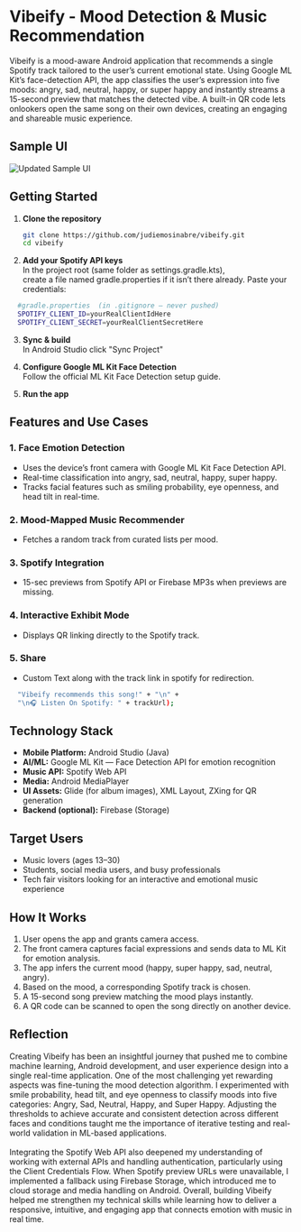# Vibeify - Mood Detection & Music Recommendation
Vibeify is a mood-aware Android application that recommends a single Spotify track tailored to the user’s current emotional state. Using Google ML Kit’s face-detection API, the app classifies the user’s expression into five moods: angry, sad, neutral, happy, or super happy and instantly streams a 15-second preview that matches the detected vibe. A built-in QR code lets onlookers open the same song on their own devices, creating an engaging and shareable music experience.


## Sample UI
![Updated Sample UI](https://github.com/user-attachments/assets/f9cb04b8-4b38-4429-b619-bfb0f83183ae)

## Getting Started
1. **Clone the repository**

   ```bash
   git clone https://github.com/judiemosinabre/vibeify.git
   cd vibeify
   ```

2. **Add your Spotify API keys**
<br>In the project root (same folder as settings.gradle.kts), <br>
create a file named gradle.properties if it isn’t there already.
Paste your credentials:
```bash
  #gradle.properties  (in .gitignore – never pushed)
  SPOTIFY_CLIENT_ID=yourRealClientIdHere
  SPOTIFY_CLIENT_SECRET=yourRealClientSecretHere
```

3. **Sync & build**
<br>In Android Studio click "Sync Project"

4. **Configure Google ML Kit Face Detection**
<br>Follow the official ML Kit Face Detection setup guide.

5. **Run the app**

## Features and Use Cases

### 1. Face Emotion Detection  
- Uses the device’s front camera with Google ML Kit Face Detection API.  
- Real-time classification into angry, sad, neutral, happy, super happy. 
- Tracks facial features such as smiling probability, eye openness, and head tilt in real-time.

### 2. Mood-Mapped Music Recommender  
- Fetches a random track from curated lists per mood.

### 3. Spotify Integration  
- 15-sec previews from Spotify API or Firebase MP3s when previews are missing.

### 4. Interactive Exhibit Mode  
- Displays QR linking directly to the Spotify track.

### 5. Share
- Custom Text along with the track link in spotify for redirection.
```bash
  "Vibeify recommends this song!" + "\n" +
  "\n🎧 Listen On Spotify: " + trackUrl);
  ```

## Technology Stack
- **Mobile Platform:** Android Studio (Java)
- **AI/ML:** Google ML Kit — Face Detection API for emotion recognition  
- **Music API:** Spotify Web API
- **Media:** Android MediaPlayer
- **UI Assets:** Glide (for album images), XML Layout, ZXing for QR generation
- **Backend (optional):** Firebase (Storage)


## Target Users
- Music lovers (ages 13–30)  
- Students, social media users, and busy professionals
- Tech fair visitors looking for an interactive and emotional music experience


## How It Works
1. User opens the app and grants camera access.  
2. The front camera captures facial expressions and sends data to ML Kit for emotion analysis.  
3. The app infers the current mood (happy, super happy, sad, neutral, angry).  
4. Based on the mood, a corresponding Spotify track is chosen.  
5. A 15-second song preview matching the mood plays instantly.  
6. A QR code can be scanned to open the song directly on another device.

## Reflection
Creating Vibeify has been an insightful journey that pushed me to combine machine learning, Android development, and user experience design into a single real-time application. One of the most challenging yet rewarding aspects was fine-tuning the mood detection algorithm. I experimented with smile probability, head tilt, and eye openness to classify moods into five categories: Angry, Sad, Neutral, Happy, and Super Happy. Adjusting the thresholds to achieve accurate and consistent detection across different faces and conditions taught me the importance of iterative testing and real-world validation in ML-based applications.
<br><br>
Integrating the Spotify Web API also deepened my understanding of working with external APIs and handling authentication, particularly using the Client Credentials Flow. When Spotify preview URLs were unavailable, I implemented a fallback using Firebase Storage, which introduced me to cloud storage and media handling on Android. Overall, building Vibeify helped me strengthen my technical skills while learning how to deliver a responsive, intuitive, and engaging app that connects emotion with music in real time.


